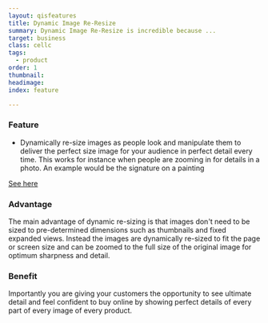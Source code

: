```yaml
---
layout: qisfeatures
title: Dynamic Image Re-Resize
summary: Dynamic Image Re-Resize is incredible because ...
target: business
class: cellc
tags:
  - product
order: 1
thumbnail:
headimage:
index: feature

---
```

### Feature ###

+ Dynamically re-size images as people look and manipulate them to deliver the perfect size image for your audience in perfect detail every time. This works for instance when people are zooming in for details in a photo.  An example would be the signature on a painting

 [See here](https://goo.gl/tZCzCt)

### Advantage ###

The main advantage of dynamic re-sizing is that images don't need to be sized to pre-determined dimensions such as thumbnails and fixed expanded views.  Instead the images are dynamically re-sized to fit the page or screen size and can be zoomed to the full size of the original image for optimum sharpness and detail.

### Benefit ###

Importantly you are giving your customers the opportunity to see ultimate detail and feel confident to buy online by showing perfect details of every part of every image of every product.
